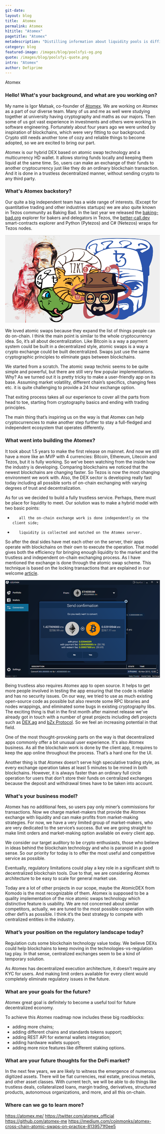 ```yaml
---
git-date:
layout: blog
title:  Atomex
permalink: Atomex
h1title: "Atomex"
pagetitle: "Atomex"
metadescription: "Distilling information about liquidity pools is difficult even for advanced users, so we’re trying to present this information in a simple and comprehensive way"
category: blog
featured-image: /images/blog/poolsfyi-og.png
quote: /images/blog/poolsfyi-quote.png
intro: "Atomex"
author: Defiprime
---
```

Atomex

### Hello! What's your background, and what are you working on?

My name is Igor Matsak, co-founder of [Atomex](https://atomex.me/). We are working on Atomex as a part of our diverse team. Many of us and me as well were studying together at university having cryptography and maths as our majors. Then some of us got vast experience in investments and others were working in software engineering. Fortunately about four years ago we were united by inspiration of blockchains, which were very fitting to our background. Crypto still needs another tone of cozy and reliable things to become adopted, so we are excited to bring our part.

Atomex is our hybrid DEX based on atomic swap technology and a multicurrency HD wallet. It allows storing funds locally and keeping them liquid at the same time. So, users can make an exchange of their funds to another cryptocurrency just like they do an ordinary blockchain transaction. And it is done in a trustless decentralized manner, without sending crypto to any third party.

### What's Atomex backstory?

Our quite a big independent team has a wide range of interests. (Except for quantitative trading and other industries startups) we are also quite known in Tezos community as Baking Bad. In the last year we released the [baking-bad.org](https://baking-bad.org) explorer for bakers and delegators in Tezos, the [better-call.dev](https://better-call.dev/) smart-contracts explorer and Python (Pytezos) and C# (Netezos) wraps for Tezos nodes.

![](/images/blog/atomex2.png)

We loved atomic swaps because they expand the list of things people can do on-chain. I think the main point is similar to the whole cryptocurrency idea. So, it’s all about decentralization. Like Bitcoin is a way a payment system could be built in a decentralized style, atomic swaps is a way a crypto exchange could be built decentralized. Swaps just use the same cryptographic principles to eliminate gaps between blockchains.

We started from a scratch. The atomic swap technic seems to be quite simple and powerful, but there are still very few popular implementations. Why? As we turned out it is pretty tricky to make a user-friendly app on its base. Assuming market volatility, different chain’s specifics, changing fees etc. it is quite challenging to provide a 24 hour exchange option.

That exiting process takes all our experience to cover all the parts from head to toe, starting from cryptography basics and ending with trading principles.

The main thing that’s inspiring us on the way is that Atomex can help cryptocurrencies to make another step further to stay a full-fledged and independent ecosystem that operates differently.

### What went into building the Atomex?

It took about 1.5 years to make the first release on mainnet. And now we still have a more like an MVP with 4 currencies: Bitcoin, Ethereum, Litecoin and Tezos, but it is fully working. So we've been watching from the inside how the industry is developing. Comparing blockchains we noticed that the newest blockchains are changing faster. So Tezos is now the most changing environment we work with. Also, the DEX sector is developing really fast today including all possible sorts of on-chain exchanging with varying degrees of trust and decentralization.

As for us we decided to build a fully trustless service. Perhaps, there must be place for liquidity to meet. Our solution was to make a hybrid model with two basic points:
-        all the on-chain exchange work is done independently on the client side;
-        liquidity is collected and matched on the Atomex server.

So after the deal sides have met each other on the server, their apps operate with blockchains on their own to execute the operation. That model gives both the efficiency for bringing enough liquidity to the market and the trustless and independent on-chain exchanging process. As I have mentioned the exchange is done through the atomic swap scheme. This technique is based on the locking transactions that are explained in our welcome [article](https://medium.com/coinmonks/atomex-cross-chain-atomic-swaps-on-practice-8139571f0ee5).

![](/images/blog/atomex1.png)

Being trustless also requires Atomex app to open source. It helps to get more people involved in testing the app ensuring that the code is reliable and has no security issues. On our way, we tried to use as much existing open-source code as possible but also rewrote some RPC libraries and nodes wrappings, and eliminated some bugs in existing cryptography libs. The exciting thing is that in the first month after mainnet release we've already got in touch with a number of great projects including defi projects such as [DEX.ag](http://dex.ag) and [bZx Protocol](http://bzx.network). So we feel an increasing potential in that field.

One of the most thought-provoking parts on the way is that decentralized apps commonly offer a bit unusual user experience. It's also Atomex business. As all the blockchain work is done by the client app, it requires to keep the app online throughout the process. That’s a hard one for the UI.

Another thing is that Atomex doesn’t serve high speculative trading style, as every exchange operation takes at least 5 minutes to be mined in both blockchains. However, it is always faster than an ordinary full circle operation for users that don’t store their funds on centralized exchanges because the deposit and withdrawal times have to be taken into account.

### What's your business model?

Atomex has no additional fees, so users pay only miner’s commissions for transactions.
Now we charge market-makers that provide the Atomex exchange with liquidity and can make profits from market-making strategies. For now, we have a very limited group of market-makers, who are very dedicated to the service’s success. But we are going straight to make limit orders and market-making option available on every client app.

We consider our target auditory to be crypto enthusiasts, those who believe in ideas behind the blockchain technology and who is paranoid in a good sense. So our priority for today is to offer the most useful and competitive service as possible.

Eventually, regulatory limitations could play a key role in a significant shift to decentralized blockchain tools. Due to that, we are considering Atomex architecture to be easy to scale for general market use.

Today are a lot of other projects in our scope, maybe the AtomicDEX from Komodo is the most recognizable of them. Atomex is supposed to be a quality implementation of the nice atomic swaps technology which distinctive feature is usability. We are not concerned about similar competitors, actually, we are tuned to the most possible cooperation with other defi’s as possible. I think it’s the best strategy to compete with centralized entities in the industry.

### What’s your position on the regulatory landscape today?

Regulation cuts some blockchain technology value today. We believe DEXs could help blockchains to keep moving in the technologies-vs-regulation tag play. In that sense, centralized exchanges seem to be a kind of temporary solution.

As Atomex has decentralized execution architecture, it doesn’t require any KYC for users. And making limit orders available for every client would completely eliminate regulatory issues in the future.

### What are your goals for the future?

Atomex great goal is definitely to become a useful tool for future decentralized economy.

To achieve this Atomex roadmap now includes these big roadblocks:
-  adding more chains;
-  adding different chains and standards tokens support;
-  adding REST API for external wallets integration;
-  adding hardware wallets support;
-  adding more nice features like different staking options.

### What are your future thoughts for the DeFi market?

In the next few years, we are likely to witness the emergence of numerous digitized assets. There will be fiat currencies, real estate, precious metals, and other asset classes. With current tech, we will be able to do things like trustless deals, collateralized loans, margin trading, derivatives, structured products, autonomous organizations, and more, and all this on-chain.

### Where can we go to learn more?

https://atomex.me/
https://twitter.com/atomex_official
https://github.com/atomex-me
https://medium.com/coinmonks/atomex-cross-chain-atomic-swaps-on-practice-8139571f0ee5
